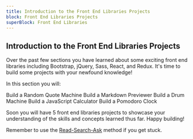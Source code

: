 ```yaml
---
title: Introduction to the Front End Libraries Projects
block: Front End Libraries Projects
superBlock: Front End Libraries
---
```

## Introduction to the Front End Libraries Projects

Over the past few sections you have learned about some exciting front end libraries including Bootstrap, jQuery, Sass, React, and Redux. It's time to build some projects with your newfound knowledge! 

In this section you will:

Build a Random Quote Machine
Build a Markdown Previewer
Build a Drum Machine
Build a JavaScript Calculator
Build a Pomodoro Clock

Soon you will have 5 front end libraries projects to showcase your understanding of the skills and concepts learned thus far. Happy building!

Remember to use the [Read-Search-Ask](https://www.freecodecamp.org/forum/t/how-to-get-help-when-you-are-stuck/19514) method if you get stuck.
